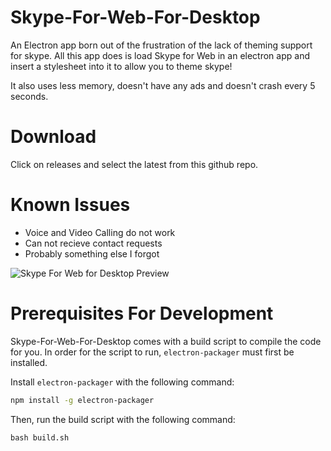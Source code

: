 # Skype-For-Web-For-Desktop
An Electron app born out of the frustration of the lack of theming support for skype. All this app does is load Skype for Web in an electron app and insert a stylesheet into it to allow you to theme skype!

It also uses less memory, doesn't have any ads and doesn't crash every 5 seconds.

# Download
Click on releases and select the latest from this github repo.

# Known Issues
* Voice and Video Calling do not work
* Can not recieve contact requests
* Probably something else I forgot

![Skype For Web for Desktop Preview](http://www.csprance.com/shots/2016-05-24_11-36-04acc0d8a2-99da-4d25-9c55-573094323777.png "Screenshot of Dark UI Theme")

# Prerequisites For Development
Skype-For-Web-For-Desktop comes with a build script to compile the code for you.
In order for the script to run, `electron-packager` must first be installed.

Install `electron-packager` with the following command:

```bash
npm install -g electron-packager
```

Then, run the build script with the following command:

```
bash build.sh
```
